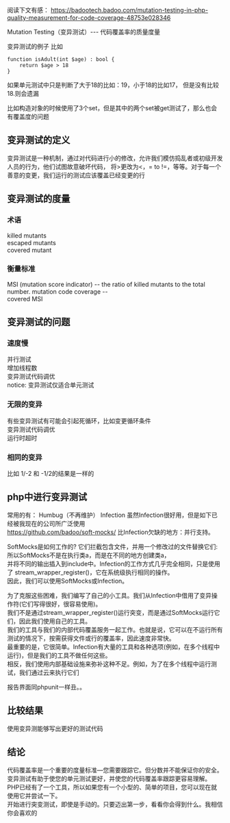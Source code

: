

阅读下文有感： 
https://badootech.badoo.com/mutation-testing-in-php-quality-measurement-for-code-coverage-48753e028346

Mutation Testing（变异测试）--- 代码覆盖率的质量度量

变异测试的例子
比如
```
function isAdult(int $age) : bool {
    return $age > 18
}
```
如果单元测试中只是判断了大于18的比如：19，小于18的比如17， 但是没有比较18.则会遗漏  

比如构造对象的时候使用了3个set，但是其中的两个set被get测试了，那么也会有覆盖度的问题  

## 变异测试的定义  
变异测试是一种机制，通过对代码进行小的修改，允许我们模仿捣乱者或初级开发人员的行为，他们试图故意破坏代码， 
将>更改为<，= to !=，等等。对于每一个善意的变更，我们运行的测试应该覆盖已经变更的行  

## 变异测试的度量  

### 术语
killed mutants  
escaped mutants  
covered mutant   
### 衡量标准  
MSI (mutation score indicator) --   the ratio of killed mutants to the total number.
mutation code coverage         --   
covered MSI

## 变异测试的问题  
### 速度慢  
并行测试  
增加线程数  
变异测试代码调优  
notice: 变异测试仅适合单元测试  

### 无限的变异  
有些变异测试有可能会引起死循环，比如变更循环条件  
变异测试代码调优  
运行时超时 

### 相同的变异 
比如 1/-2 和 -1/2的结果是一样的  

## php中进行变异测试  
常用的有： Humbug（不再维护） Infection
虽然Infection很好用，但是如下已经被我现在的公司所广泛使用  
https://github.com/badoo/soft-mocks/
比Infection欠缺的地方：并行支持。

SoftMocks是如何工作的? 它们拦截包含文件，并用一个修改过的文件替换它们:所以SoftMocks不是在执行类a，而是在不同的地方创建类a，  
并将不同的输出插入到include中。Infection的工作方式几乎完全相同，只是使用了 stream_wrapper_register()，它在系统级执行相同的操作。  
因此，我们可以使用SoftMocks或Infection。  

为了克服这些困难，我们编写了自己的小工具。我们从Infection中借用了变异操作符(它们写得很好，很容易使用)。  
我们不是通过stream_wrapper_register()运行突变，而是通过SoftMocks运行它们，因此我们使用自己的工具。  
我们的工具与我们的内部代码覆盖服务一起工作。也就是说，它可以在不运行所有测试的情况下，按需获得文件或行的覆盖率，因此速度非常快。  
最重要的是，它很简单。Infection有大量的工具和各种选项(例如，在多个线程中运行)，但是我们的工具不做任何这些。  
相反，我们使用内部基础设施来弥补这种不足。例如，为了在多个线程中运行测试，我们通过云来执行它们    

报告界面同phpunit一样丑。。


## 比较结果
使用变异测能够写出更好的测试代码

## 结论
代码覆盖率是一个重要的度量标准—您需要跟踪它。但分数并不能保证你的安全。  
变异测试有助于使您的单元测试更好，并使您的代码覆盖率跟踪更容易理解。  
PHP已经有了一个工具，所以如果您有一个小型的、简单的项目，您可以现在就使用它并尝试一下。  
开始进行突变测试，即使是手动的。只要迈出第一步，看看你会得到什么。我相信你会喜欢的  

